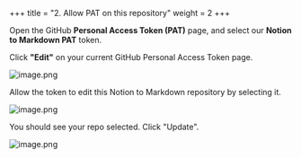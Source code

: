 +++
title = "2. Allow PAT on this repository"
weight = 2
+++


Open the GitHub **Personal Access Token (PAT)** page, and select our **Notion to Markdown PAT** token.


Click **"Edit"** on your current GitHub Personal Access Token page.


![image.png](/images/004-iv-level-3-notion-to-hugo-relearn-on-github-pages/17-674053-image.png)


Allow the token to edit this Notion to Markdown repository by selecting it.


![image.png](/images/004-iv-level-3-notion-to-hugo-relearn-on-github-pages/17-383235-image.png)


You should see your repo selected. Click "Update".


![image.png](/images/004-iv-level-3-notion-to-hugo-relearn-on-github-pages/17-401639-image.png)


